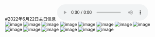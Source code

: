 #2022年6月22日主日信息
<audio controls src="./与圣灵同行.mp3"></audio>
![image](https://user-images.githubusercontent.com/91267933/175846551-03666a99-7ffc-4975-afb5-0312c094b182.png)
![image](https://user-images.githubusercontent.com/91267933/175846591-9018a371-31d7-4b9e-b7a4-cdc9941d6dd0.png)
![image](https://user-images.githubusercontent.com/91267933/175846628-91d2d680-def5-4963-8705-3fe3676de554.png)
![image](https://user-images.githubusercontent.com/91267933/175846671-8d02bf2a-8c98-425e-a1ea-77350b893e9c.png)
![image](https://user-images.githubusercontent.com/91267933/175846709-e2968396-d57b-451d-86e4-bf5c183c194e.png)
![image](https://user-images.githubusercontent.com/91267933/175846847-c087ba77-3566-4c96-85c4-bc742ada2be2.png)
![image](https://user-images.githubusercontent.com/91267933/175846881-d73b85d3-0fe3-4823-812e-c8eae81f7bb4.png)
![image](https://user-images.githubusercontent.com/91267933/175846911-0a7a4602-ff38-4a0e-a5db-0613abf995c7.png)
![image](https://user-images.githubusercontent.com/91267933/175846947-af03b7e9-de0f-468a-bc42-fb0920ed6df3.png)
![image](https://user-images.githubusercontent.com/91267933/175846993-1fb12f21-6f4f-495d-87aa-feafe8b04135.png)
![image](https://user-images.githubusercontent.com/91267933/175847056-23b403d2-dcd8-4ce9-9c46-8ba14bf9b3f3.png)
![image](https://user-images.githubusercontent.com/91267933/175847091-bfbc3ef1-ddff-4aee-a142-4e42958c1524.png)
![image](https://user-images.githubusercontent.com/91267933/175847148-416a6df7-09a1-4ef3-b65d-bebac2a4fbd7.png)
![image](https://user-images.githubusercontent.com/91267933/175847216-b136f24c-8dac-4707-bb22-56aff0e493c5.png)
